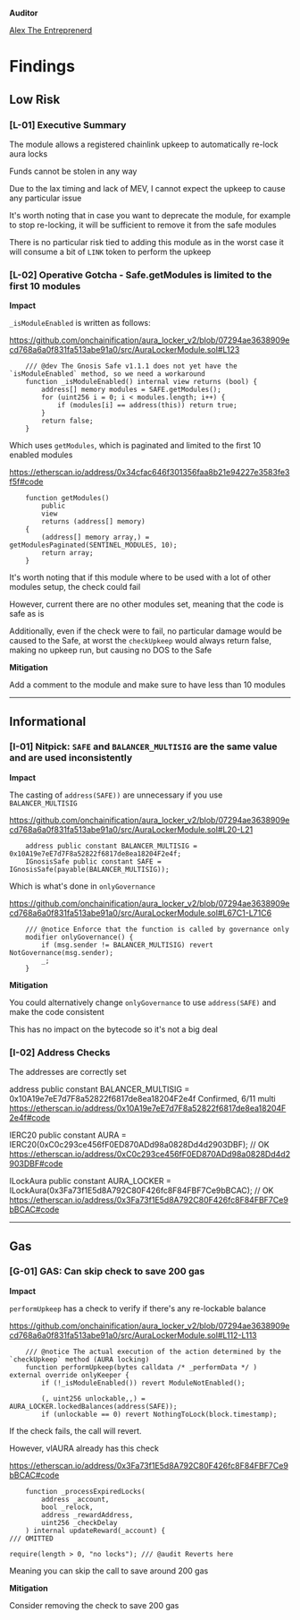 
**Auditor**

[Alex The Entreprenerd](https://x.com/gallodasballo?lang=en)



# Findings

## Low Risk

### [L-01] Executive Summary

The module allows a registered chainlink upkeep to automatically re-lock aura locks

Funds cannot be stolen in any way

Due to the lax timing and lack of MEV, I cannot expect the upkeep to cause any particular issue

It's worth noting that in case you want to deprecate the module, for example to stop re-locking, it will be sufficient to remove it from the safe modules

There is no particular risk tied to adding this module as in the worst case it will consume a bit of `LINK` token to perform the upkeep

### [L-02] Operative Gotcha - Safe.getModules is limited to the first 10 modules

**Impact**

`_isModuleEnabled` is written as follows:

https://github.com/onchainification/aura_locker_v2/blob/07294ae3638909ecd768a6a0f831fa513abe91a0/src/AuraLockerModule.sol#L123

```solidity
    /// @dev The Gnosis Safe v1.1.1 does not yet have the `isModuleEnabled` method, so we need a workaround
    function _isModuleEnabled() internal view returns (bool) {
        address[] memory modules = SAFE.getModules();
        for (uint256 i = 0; i < modules.length; i++) {
            if (modules[i] == address(this)) return true;
        }
        return false;
    }
```

Which uses `getModules`, which is paginated and limited to the first 10 enabled modules

https://etherscan.io/address/0x34cfac646f301356faa8b21e94227e3583fe3f5f#code
```solidity
    function getModules()
        public
        view
        returns (address[] memory)
    {
        (address[] memory array,) = getModulesPaginated(SENTINEL_MODULES, 10);
        return array;
    }
```

It's worth noting that if this module where to be used with a lot of other modules setup, the check could fail

However, current there are no other modules set, meaning that the code is safe as is

Additionally, even if the check were to fail, no particular damage would be caused to the Safe, at worst the `checkUpkeep` would always return false, making no upkeep run, but causing no DOS to the Safe

**Mitigation**

Add a comment to the module and make sure to have less than 10 modules

----
## Informational

### [I-01] Nitpick: `SAFE` and `BALANCER_MULTISIG` are the same value and are used inconsistently

**Impact**

The casting of `address(SAFE))` are unnecessary if you use `BALANCER_MULTISIG`

https://github.com/onchainification/aura_locker_v2/blob/07294ae3638909ecd768a6a0f831fa513abe91a0/src/AuraLockerModule.sol#L20-L21

```solidity
    address public constant BALANCER_MULTISIG = 0x10A19e7eE7d7F8a52822f6817de8ea18204F2e4f;
    IGnosisSafe public constant SAFE = IGnosisSafe(payable(BALANCER_MULTISIG));
```

Which is what's done in `onlyGovernance`

https://github.com/onchainification/aura_locker_v2/blob/07294ae3638909ecd768a6a0f831fa513abe91a0/src/AuraLockerModule.sol#L67C1-L71C6

```solidity
    /// @notice Enforce that the function is called by governance only
    modifier onlyGovernance() {
        if (msg.sender != BALANCER_MULTISIG) revert NotGovernance(msg.sender);
        _;
    }
```

**Mitigation**

You could alternatively change `onlyGovernance` to use `address(SAFE)` and make the code consistent

This has no impact on the bytecode so it's not a big deal

### [I-02] Address Checks

The addresses are correctly set

address public constant BALANCER_MULTISIG = 0x10A19e7eE7d7F8a52822f6817de8ea18204F2e4f
Confirmed, 6/11 multi 
https://etherscan.io/address/0x10A19e7eE7d7F8a52822f6817de8ea18204F2e4f#code

IERC20 public constant AURA = IERC20(0xC0c293ce456fF0ED870ADd98a0828Dd4d2903DBF); // OK
https://etherscan.io/address/0xC0c293ce456fF0ED870ADd98a0828Dd4d2903DBF#code

ILockAura public constant AURA_LOCKER = ILockAura(0x3Fa73f1E5d8A792C80F426fc8F84FBF7Ce9bBCAC); // OK
https://etherscan.io/address/0x3Fa73f1E5d8A792C80F426fc8F84FBF7Ce9bBCAC#code

---
## Gas

### [G-01] GAS: Can skip check to save 200 gas

**Impact**

`performUpkeep` has a check to verify if there's any re-lockable balance

https://github.com/onchainification/aura_locker_v2/blob/07294ae3638909ecd768a6a0f831fa513abe91a0/src/AuraLockerModule.sol#L112-L113

```solidity
    /// @notice The actual execution of the action determined by the `checkUpkeep` method (AURA locking)
    function performUpkeep(bytes calldata /* _performData */ ) external override onlyKeeper {
        if (!_isModuleEnabled()) revert ModuleNotEnabled();

        (, uint256 unlockable,,) = AURA_LOCKER.lockedBalances(address(SAFE));
        if (unlockable == 0) revert NothingToLock(block.timestamp);
```

If the check fails, the call will revert.

However, vlAURA already has this check

https://etherscan.io/address/0x3Fa73f1E5d8A792C80F426fc8F84FBF7Ce9bBCAC#code
```solidity
    function _processExpiredLocks(
        address _account,
        bool _relock,
        address _rewardAddress,
        uint256 _checkDelay
    ) internal updateReward(_account) {
/// OMITTED

require(length > 0, "no locks"); /// @audit Reverts here
```

Meaning you can skip the call to save around 200 gas

**Mitigation**

Consider removing the check to save 200 gas


